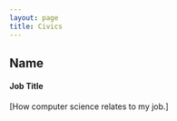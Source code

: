 ```yaml
---
layout: page
title: Civics
---
```


## Name
#### Job Title
[How computer science relates to my job.]

